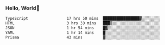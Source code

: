 
### Hello, World🐤

<!--START_SECTION:waka-->

```txt
TypeScript                 17 hrs 50 mins  ████████████████▓░░░░░░░░   66.03 %
HTML                       3 hrs 30 mins   ███▒░░░░░░░░░░░░░░░░░░░░░   12.96 %
JSON                       1 hr 54 mins    █▓░░░░░░░░░░░░░░░░░░░░░░░   07.05 %
YAML                       1 hr 14 mins    █░░░░░░░░░░░░░░░░░░░░░░░░   04.57 %
Prisma                     43 mins         ▓░░░░░░░░░░░░░░░░░░░░░░░░   02.69 %
```

<!--END_SECTION:waka-->
